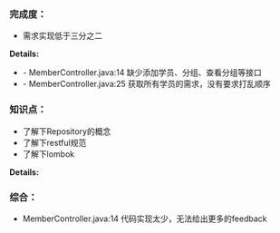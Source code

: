 ### 完成度：
- 需求实现低于三分之二

__Details:__

- \- MemberController.java:14 缺少添加学员、分组、查看分组等接口
- \- MemberController.java:25 获取所有学员的需求，没有要求打乱顺序

### 知识点：
* 了解下Repository的概念
* 了解下restful规范
* 了解下lombok

__Details:__

### 综合：
- MemberController.java:14 代码实现太少，无法给出更多的feedback



